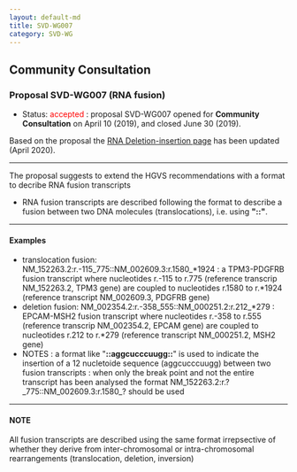 ```yaml
---
layout: default-md
title: SVD-WG007
category: SVD-WG
---
```


## Community Consultation

### Proposal SVD-WG007 (RNA fusion)

*	Status: <font color="red">accepted</font>
	:	proposal SVD-WG007 opened for **Community Consultation** on April 10 (2019), and closed June 30 (2019). 

Based on the proposal the [RNA Deletion-insertion page](http://varnomen.hgvs.org/recommendations/RNA/variant/delins/) has been updated (April 2020).

* * *

The proposal suggests to extend the HGVS recommendations with a format to decribe RNA fusion transcripts

*	RNA fusion transcripts are described following the format to describe a fusion between two DNA molecules (translocations), i.e. using **"::"**.

* * *

#### Examples

*	translocation fusion:  NM\_152263.2:r.-115\_775::NM\_002609.3:r.1580\_\*1924
	:	a TPM3-PDGFRB fusion transcript where nucleotides r.-115 to r.775 (reference transcrip NM\_152263.2, TPM3 gene) are coupled to nucleotides r.1580 to r.\*1924 (reference transcript NM\_002609.3, PDGFRB gene)
*	deletion fusion:  NM\_002354.2:r.-358_555::NM\_000251.2:r.212\_\*279
	:	EPCAM-MSH2 fusion transcript where nucleotides r.-358 to r.555 (reference transcrip NM\_002354.2, EPCAM gene) are coupled to nucleotides r.212 to r.\*279 (reference transcript NM\_000251.2, MSH2 gene)
*	NOTES
	:	a format like "**::aggcucccuugg::**" is used to indicate the insertion of a 12 nucletoide sequence (aggcucccuugg) between two fusion transcripts
	:	when only the break point and not the entire transcript has been analysed the format NM\_152263.2:r.?\_775::NM\_002609.3:r.1580\_? should be used

* * *

#### NOTE

All fusion transcripts are described using the same format irrepsective of whether they derive from inter-chromosomal or intra-chromosomal rearrangements (translocation, deletion, inversion)
